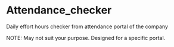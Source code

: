 # Attendance_checker
Daily effort hours checker from attendance portal of the company

NOTE: May not suit your purpose. Designed for a specific portal.
